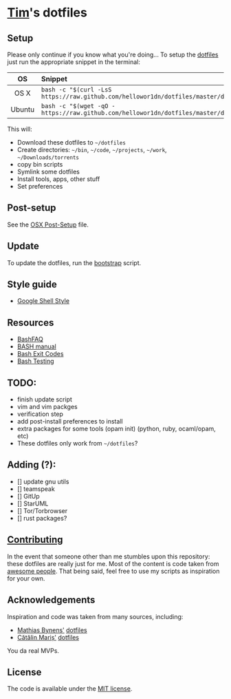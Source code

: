 [Tim](https://github.com/hellowor1dn)'s dotfiles
=====

## Setup

Please only continue if you know what you're doing...
To setup the [dotfiles](dotfiles) just run the appropriate snippet in the terminal:

| OS | Snippet |
|:---:|:---|
| OS X | ```bash -c "$(curl -LsS https://raw.github.com/hellowor1dn/dotfiles/master/dotfiles)"``` |
| Ubuntu | ```bash -c "$(wget -qO - https://raw.github.com/hellowor1dn/dotfiles/master/dotfiles)"``` |


This will:

* Download these dotfiles to `~/dotfiles`
* Create directories: `~/bin`, `~/code`, `~/projects`, `~/work`, `~/Downloads/torrents`
* copy bin scripts
* Symlink some dotfiles
* Install tools, apps, other stuff
* Set preferences

## Post-setup

See the [OSX Post-Setup](POST_SETUP.md) file.

## Update

To update the dotfiles, run the [bootstrap](script/bootstrap) script.

## Style guide

* [Google Shell Style](https://google-styleguide.googlecode.com/svn/trunk/shell.xml)

## Resources

* [BashFAQ](http://mywiki.wooledge.org/BashFAQ)
* [BASH manual](https://www.gnu.org/software/bash/manual/bash.html)
* [Bash Exit Codes](http://tldp.org/LDP/abs/html/exitcodes.html)
* [Bash Testing](http://pubs.opengroup.org/onlinepubs/9699919799/utilities/test.html)

## TODO:

* finish update script
* vim and vim packges
* verification step
* add post-install preferences to install
* extra packages for some tools (opam init) (python, ruby, ocaml/opam, etc)
* These dotfiles only work from `~/dotfiles`?

## Adding (?):
- [] update gnu utils
- [] teamspeak
- [] GitUp
- [] StarUML
- [] Tor/Torbrowser
- [] rust packages?

## [Contributing](CONTRIBUTING.md)

In the event that someone other than me stumbles upon this repository: these
dotfiles are really just for me. Most of the content is code taken from
[awesome people](https://github.com/hellowor1dn/dotfiles#Acknowledgements).
That being said, feel free to use my scripts as inspiration for your own.

## Acknowledgements

Inspiration and code was taken from many sources, including:

* [Mathias Bynens'](https://github.com/mathiasbynens)
  [dotfiles](https://github.com/mathiasbynens/dotfiles)
* [Cătălin Mariș'](https://github.com/alrra)
  [dotfiles](https://github.com/alrra/dotfiles)

You da real MVPs.

## License

The code is available under the [MIT license](LICENSE.md).
